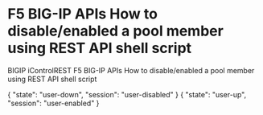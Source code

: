 # F5 BIG-IP APIs How to disable/enabled a pool member using REST API shell script
BIGIP iControlREST
 F5 BIG-IP APIs
  How to disable/enabled a pool member using REST API shell script
  
 { "state": "user-down", "session": "user-disabled" }
 { "state": "user-up", "session": "user-enabled" }
            
